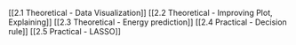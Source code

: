 [[2.1 Theoretical - Data Visualization]]
[[2.2 Theoretical - Improving Plot, Explaining]]
[[2.3 Theoretical - Energy prediction]]
[[2.4 Practical - Decision rule]]
[[2.5 Practical - LASSO]]